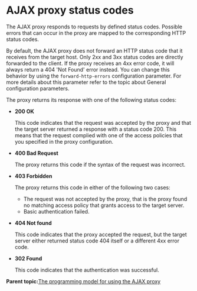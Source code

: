 # AJAX proxy status codes 

The AJAX proxy responds to requests by defined status codes. Possible errors that can occur in the proxy are mapped to the corresponding HTTP status codes.

By default, the AJAX proxy does not forward an HTTP status code that it receives from the target host. Only 2xx and 3xx status codes are directly forwarded to the client. If the proxy receives an 4xx error code, it will always return a 404 'Not Found' error instead. You can change this behavior by using the `forward-http-errors` configuration parameter. For more details about this parameter refer to the topic about General configuration parameters.

The proxy returns its response with one of the following status codes:

-   **200 OK**

    This code indicates that the request was accepted by the proxy and that the target server returned a response with a status code 200. This means that the request complied with one of the access policies that you specified in the proxy configuration.

-   **400 Bad Request**

    The proxy returns this code if the syntax of the request was incorrect.

-   **403 Forbidden**

    The proxy returns this code in either of the following two cases:

    -   The request was not accepted by the proxy, that is the proxy found no matching access policy that grants access to the target server.
    -   Basic authentication failed.
-   **404 Not found**

    This code indicates that the proxy accepted the request, but the target server either returned status code 404 itself or a different 4xx error code.

-   **302 Found**

    This code indicates that the authentication was successful.


**Parent topic:**[The programming model for using the AJAX proxy ](../dev-portlet/ajax_proxy_prgrmdl.md)

